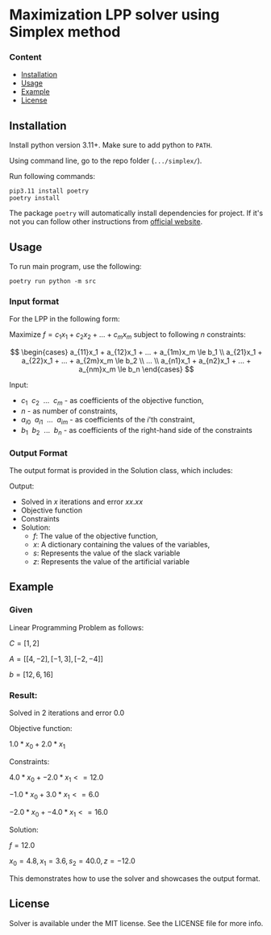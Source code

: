 # Maximization LPP solver using Simplex method

### Content

- [Installation](#installation)
- [Usage](#usage)
- [Example](#example)
- [License](#license)

## Installation

Install python version 3.11+. Make sure to add python to `PATH`.

Using command line, go to the repo folder (`.../simplex/`).

Run following commands:

```
pip3.11 install poetry
poetry install
```

The package `poetry` will automatically install dependencies for project. If it's not you can follow other instructions from [official website](https://python-poetry.org/docs/).

## Usage

To run main program, use the following:

```
poetry run python -m src
```

### Input format
For the LPP in the following form:

Maximize $f = c_1x_1 + c_2x_2 + ... + c_mx_m$ subject to following $n$ constraints:

$$
\begin{cases}
    a_{11}x_1 + a_{12}x_1 + ... + a_{1m}x_m \le b_1 \\
    a_{21}x_1 + a_{22}x_1 + ... + a_{2m}x_m \le b_2 \\
    ... \\
    a_{n1}x_1 + a_{n2}x_1 + ... + a_{nm}x_m \le b_n
\end{cases}
$$

Input:
- $c_1 \ \ c_2 \ \ ... \ \ c_m$ - as coefficients of the objective function,
- $n$ - as number of constraints,
- $a_{i0} \ \ a_{i1} \ \ ... \ \ a_{im}$ - as coefficients of the $i$'th constraint,
- $b_1 \ \ b_2 \ \ ... \ \ b_n$ - as coefficients of the right-hand side of the constraints


### Output Format

The output format is provided in the Solution class, which includes:

Output:

- Solved in $x$ iterations and error $xx.xx$
- Objective function
- Constraints
- Solution:
  - $f$: The value of the objective function,
  - $x$: A dictionary containing the values of the variables,
  - $s$: Represents the value of the slack variable
  - $z$: Represents the value of the artificial variable 

## Example

### Given
Linear Programming Problem as follows:

$C = [1, 2]$

$A = [[4, -2], [-1, 3], [-2, -4]]$

$b = [12, 6, 16]$

### Result:

Solved in 2 iterations and error 0.0

Objective function:

$1.0 * x_0 + 2.0 * x_1$

Constraints:

$4.0 * x_0 + -2.0 * x_1 <= 12.0$

$-1.0 * x_0 + 3.0 * x_1 <= 6.0$

$-2.0 * x_0 + -4.0 * x_1 <= 16.0$

Solution:

$f = 12.0$

$x_0 = 4.8, x_1 = 3.6, s_2 = 40.0, z = -12.0$

This demonstrates how to use the solver and showcases the output format.


## License

Solver is available under the MIT license. See the LICENSE file for more info.
